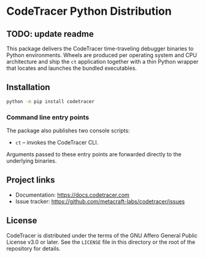 # CodeTracer Python Distribution
## TODO: update readme

This package delivers the CodeTracer time-traveling debugger binaries to Python
environments. Wheels are produced per operating system and CPU architecture and
ship the `ct` application together with a thin Python wrapper that locates and
launches the bundled executables.

## Installation

```bash
python -m pip install codetracer
```

### Command line entry points

The package also publishes two console scripts:

* `ct` – invokes the CodeTracer CLI.

Arguments passed to these entry points are forwarded directly to the underlying
binaries.

## Project links

* Documentation: https://docs.codetracer.com
* Issue tracker: https://github.com/metacraft-labs/codetracer/issues

## License

CodeTracer is distributed under the terms of the GNU Affero General Public
License v3.0 or later. See the `LICENSE` file in this directory or the root of
the repository for details.
